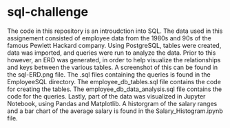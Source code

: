 # sql-challenge
The code in this repository is an introudction into SQL. The data used in this assignement consisted of employee data from the 1980s and 90s of the famous Pewlett Hackard company. Using PostgreSQL, tables were created, data was imported, and queries were run to analyze the data. Prior to this however, an ERD was generated, in order to help visualize the relationships and keys between the various tables. A screenshot of this can be found in the sql-ERD.png file. The .sql files containing the queries is found in the EmployeeSQL directory. The employee_db_tables.sql file contains the code for creating the tables. The employee_db_data_analysis.sql file contains the code for the queries. Lastly, part of the data was visualized in Jupyter Notebook, using Pandas and Matplotlib. A historgram of the salary ranges and a bar chart of the average salary is found in the Salary_Histogram.ipynb file. 